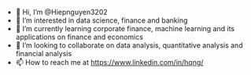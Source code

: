 - 👋 Hi, I’m @Hiepnguyen3202
- 👀 I’m interested in data science, finance and banking
- 🌱 I’m currently learning corporate finance, machine learning and its applications on finance and economics
- 💞️ I’m looking to collaborate on data analysis, quantitative analysis and financial analysis
- 📫 How to reach me at https://www.linkedin.com/in/hqng/

